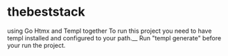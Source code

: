 # thebeststack
using Go Htmx and Templ together
To run this project you need to have templ installed and configured to your path.__
Run "templ generate" before your run the project.
